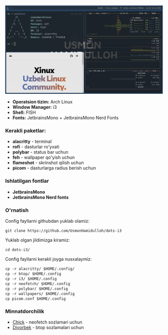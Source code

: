 ![Screenshot](assets/dots-i3.png)

- **Operatsion tizim:** Arch Linux
- **Window Manager:** i3
- **Shell:** FISH
- **Fonts:** JetbrainsMono + JetbrainsMono Nerd Fonts

### Kerakli paketlar:
- **alacritty** - terminal
- **rofi** - dasturlar ro'yxati 
- **polybar** - status bar uchun
- **feh** - wallpaper qo'yish uchun
- **flameshot** - skrinshot qilish uchun
- **picom** - dasturlarga radius berish uchun

### Ishlatilgan fontlar
- **JetbrainsMono**
- **JetbrainsMono Nerd fonts**

### O'rnatish
Config fayllarni githubdan yuklab olamiz:
```
git clone https://github.com/UsmonHamidulloh/dots-i3
```
Yuklab olgan jildimizga kiramiz:
```
cd dots-i3/
```
Config fayllarni kerakli joyga nusxalaymiz:
```
cp -r alacritty/ $HOME/.config/
cp -r btop/ $HOME/.config
cp -r i3/ $HOME/.config
cp -r neofetch/ $HOME/.config
cp -r polybar/ $HOME/.config
cp -r wallpapers/ $HOME/.config
cp picom.conf $HOME/.config
```

### Minnatdorchilik
- [Chick](https://github.com/Chick2D) - neofetch sozlamari uchun
- [Diyorbek](https://github.com/DiyorbekOlimov) - btop sozlamalari uchun